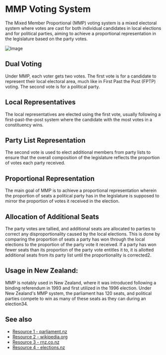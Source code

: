 # MMP Voting System

The Mixed Member Proportional (MMP) voting system is a mixed electoral system where votes are cast for both individual candidates in local elections and for political parties, aiming to achieve a proportional representation in the legislature based on the party votes.

![Image](https://www.parliament.nz/media/3060/2014-mmp-images.jpg)

## Dual Voting
Under MMP, each voter gets two votes. The first vote is for a candidate to represent their local electoral area, much like in First Past the Post (FPTP) voting. The second vote is for a political party.

## Local Representatives
The local representatives are elected using the first vote, usually following a first-past-the-post system where the candidate with the most votes in a constituency wins.
## Party List Representation
The second vote is used to elect additional members from party lists to ensure that the overall composition of the legislature reflects the proportion of votes each party received.
## Proportional Representation 
The main goal of MMP is to achieve a proportional representation wherein the proportion of seats a political party has in the legislature is supposed to mirror the proportion of votes it received in the election.

## Allocation of Additional Seats
The party votes are tallied, and additional seats are allocated to parties to correct any disproportionality caused by the local elections. This is done by comparing the proportion of seats a party has won through the local elections to the proportion of the party vote it received. If a party has won fewer seats than its proportion of the party vote entitles it to, it is allotted additional seats from its party list until the proportionality is corrected​2​.

## Usage in New Zealand: 
MMP is notably used in New Zealand, where it was introduced following a binding referendum in 1993 and first utilized in the 1996 election. Under New Zealand's MMP system, the parliament has 120 seats, and political parties compete to win as many of these seats as they can during an election​3​​4​.

## See also
- [Resource 1 - parliament.nz](https://www.parliament.nz/en/visit-and-learn/parliament-in-election-year/what-is-the-mmp-voting-system/#:~:text=It%20is%20a%20proportional%20system%2C,is%20called%20the%20party%20vote)
- [Resource 2 - wikipedia.org](https://en.wikipedia.org/wiki/Mixed-member_proportional_representation#:~:text=Mixed,deepen%20overall%20proportional%20representation)
- [Resource 3 - rnz.co.nz](https://www.rnz.co.nz/news/political/428085/our-mmp-voting-system-explained#:~:text=MMP%20stands%20for%20Mixed%20Member,the%20next%20election%2C%20in%201996)
- [Resource 4 - elections.nz](https://elections.nz/democracy-in-nz/what-is-new-zealands-system-of-government/what-is-mmp/#:~:text=MMP%20is%20the%20voting%20system,have%20two%20votes%20under%20MMP)
